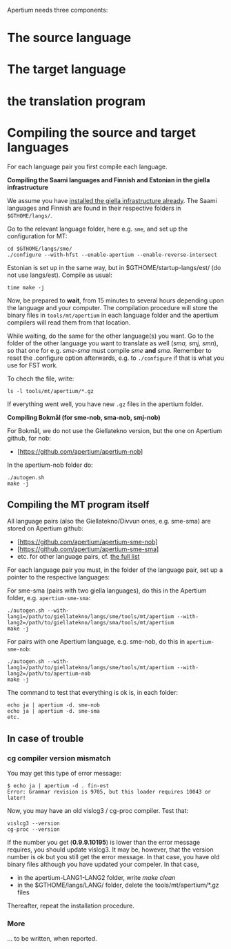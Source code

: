 

Apertium needs three components:


# The source language
# The target language
# the translation program




# Compiling the source and target languages


For each language pair you first compile each language.


**Compiling the Saami languages and Finnish and Estonian in the giella infrastructure**


We assume you have [installed the giella infrastructure already](https://giellalt.uit.no/infra/GettingStarted.html). The Saami languages and Finnish are found in their respective folders in `$GTHOME/langs/`.


Go to the relevant language folder, here e.g. `sme`, and set up the configuration for MT:


```
cd $GTHOME/langs/sme/
./configure --with-hfst --enable-apertium --enable-reverse-intersect
```


Estonian is set up in the same way, but in $GTHOME/startup-langs/est/ 
(do not use langs/est). Compile as usual:


```
time make -j
```


Now, be prepared to **wait**, from 15 minutes to several hours depending upon 
the language and your computer.  The compilation procedure will store the binary 
files in `tools/mt/apertium` in 
each language folder and the apertium compilers will read them from that location.  


While waiting, do the same for the other language(s) you want. Go to the
folder of the other language you want to translate as well (*sma, smj, smn*), 
so that one for e.g. *sme-sma* must compile *sme* **and** *sma*.
Remember to reset the .configure option afterwards, e.g. to 
`./configure` if that is what you use for FST work.


To chech the file, write:


```
ls -l tools/mt/apertium/*.gz
```


If everything went well, you have new `.gz` files in the apertium folder.


**Compiling Bokmål (for sme-nob, sma-nob, smj-nob)**


For Bokmål, we do not use the Giellatekno version, but the one
on Apertium github, for nob:


* [https://github.com/apertium/apertium-nob]


In the apertium-nob folder do:


```
./autogen.sh
make -j
```




## Compiling the MT program itself


All language pairs (also the Giellatekno/Divvun ones, e.g. sme-sma) are 
stored on Apertium github:


* [https://github.com/apertium/apertium-sme-nob]
* [https://github.com/apertium/apertium-sme-sma]
* etc. for other language pairs, cf. [the full list](https://github.com/apertium)


For each language pair you must, in the folder of the language pair, set up
a pointer to the respective languages:


For sme-sma (pairs with two giella languages), do this in the Apertium folder, e.g. `apertium-sme-sma`:


```
./autogen.sh --with-lang1=/path/to/giellatekno/langs/sme/tools/mt/apertium --with-lang2=/path/to/giellatekno/langs/sma/tools/mt/apertium
make -j
```


For pairs with one Apertium language, e.g. sme-nob, do this in `apertium-sme-nob`:


```
./autogen.sh --with-lang1=/path/to/giellatekno/langs/sme/tools/mt/apertium --with-lang2=/path/to/apertium-nob
make -j
```


The command to test that everything is ok is, in each folder:


```
echo ja | apertium -d. sme-nob
echo ja | apertium -d. sme-sma
etc.
```




## In case of trouble


### cg compiler version mismatch


You may get this type of error message:


```
$ echo ja | apertium -d . fin-est
Error: Grammar revision is 9705, but this loader requires 10043 or later!
```


Now, you may have an old vislcg3 / cg-proc compiler. Test that:


```
vislcg3 --version
cg-proc --version
```


If the number you get (**0.9.9.10195**) is lower than the error message
requires, you should update vislcg3. It may be, however, that the version number
is ok but you still get the error message. In that case, you have old 
binary files although you have updated your compeler. In that case,


* in the apertium-LANG1-LANG2 folder, write *make clean* 
* in the $GTHOME/langs/LANG/ folder, delete the tools/mt/apertium/*.gz files


Thereafter, repeat the installation procedure.


### More


... to be written, when reported.








